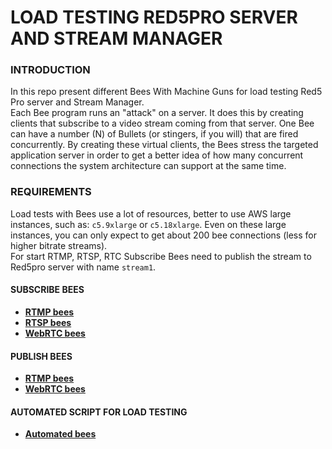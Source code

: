 # LOAD TESTING RED5PRO SERVER AND STREAM MANAGER

### INTRODUCTION

In this repo present different Bees With Machine Guns for load testing Red5 Pro server and Stream Manager.   
Each Bee program runs an "attack" on a server. It does this by creating clients that subscribe to a video stream coming from that server. One Bee can have a number (N) of Bullets (or stingers, if you will) that are fired concurrently.
By creating these virtual clients, the Bees stress the targeted application server in order to get a better idea of how many concurrent connections the system architecture can support at the same time.

### REQUIREMENTS

Load tests with Bees use a lot of resources, better to use AWS large instances, such as: `c5.9xlarge` or `c5.18xlarge`. Even on these large instances, you can only expect to get about 200 bee connections (less for higher bitrate streams).  
For start RTMP, RTSP, RTC Subscribe Bees need to publish the stream to Red5pro server with name `stream1`.

#### SUBSCRIBE BEES

* **[RTMP bees](rtmpbee)**  
* **[RTSP bees](rtspbee)**  
* **[WebRTC bees](rtcbee)**

#### PUBLISH BEES

* **[RTMP bees](rtmpbee-publisher)**  
* **[WebRTC bees](rtcbee-publisher)** 

#### AUTOMATED SCRIPT FOR LOAD TESTING

* **[Automated bees](automated-bees)** 

